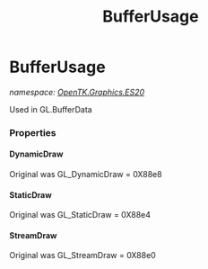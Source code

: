 ﻿---
title: BufferUsage
---

# BufferUsage
_namespace: [OpenTK.Graphics.ES20](N-OpenTK.Graphics.ES20.html)_

Used in GL.BufferData



### Properties

#### DynamicDraw
Original was GL_DynamicDraw = 0X88e8
#### StaticDraw
Original was GL_StaticDraw = 0X88e4
#### StreamDraw
Original was GL_StreamDraw = 0X88e0

